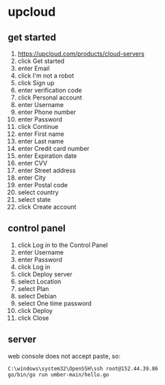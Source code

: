 # upcloud

## get started

1. https://upcloud.com/products/cloud-servers
2. click Get started
3. enter Email
4. click I'm not a robot
5. click Sign up
6. enter verification code
7. click Personal account
8. enter Username
9. enter Phone number
10. enter Password
11. click Continue
12. enter First name
13. enter Last name
14. enter Credit card number
15. enter Expiration date
16. enter CVV
17. enter Street address
18. enter City
19. enter Postal code
20. select country
21. select state
22. click Create account

## control panel

1. click Log in to the Control Panel
2. enter Username
3. enter Password
4. click Log in
5. click Deploy server
6. select Location
7. select Plan
8. select Debian
9. select One time password
10. click Deploy
11. click Close

## server

web console does not accept paste, so:

~~~
C:\windows\system32\OpenSSH\ssh root@152.44.39.86
go/bin/go run umber-main/hello.go
~~~
